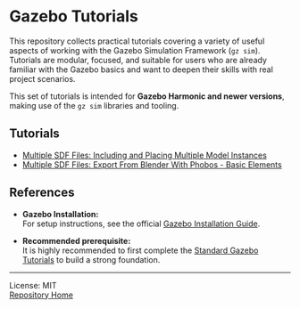 # Gazebo Tutorials

This repository collects practical tutorials covering a variety of useful aspects of working with the Gazebo Simulation Framework (`gz sim`). Tutorials are modular, focused, and suitable for users who are already familiar with the Gazebo basics and want to deepen their skills with real project scenarios. 

This set of tutorials is intended for **Gazebo Harmonic and newer versions**, making use of the `gz sim` libraries and tooling.

## Tutorials

- [Multiple SDF Files: Including and Placing Multiple Model Instances](https://github.com/lexmaister/gazebo_tutorial/tree/main/01_multiple_sdf_files)
- [Multiple SDF Files: Export From Blender With Phobos - Basic Elements](https://github.com/lexmaister/gazebo_tutorial/tree/main/002_blender_phobos_export-frames)


## References

- **Gazebo Installation:**  
  For setup instructions, see the official [Gazebo Installation Guide](https://gazebosim.org/docs/latest/install/).

- **Recommended prerequisite:**  
  It is highly recommended to first complete the [Standard Gazebo Tutorials](https://gazebosim.org/docs/latest/) to build a strong foundation.





---
License: MIT  
[Repository Home](https://github.com/lexmaister/gazebo_tutorial/tree/main)
